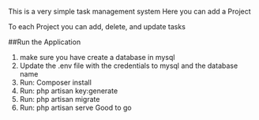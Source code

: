 This is a very simple task management system
Here you can add a Project

To each Project you can add, delete, and update tasks 

##Run the Application 

1. make sure you have create a database in mysql
2. Update the .env file with the credentials to mysql and the database name
3. Run: Composer install 
4. Run: php artisan key:generate 
5. Run: php artisan migrate
6. Run: php artisan serve
Good to go